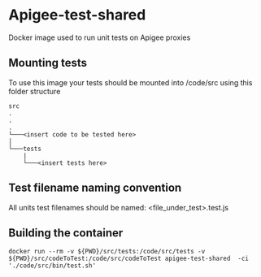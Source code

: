 # Apigee-test-shared
Docker image used to run unit tests on Apigee proxies

## Mounting tests
To use this image your tests should be mounted into /code/src using this folder structure
```
src  
.
.
.
└───<insert code to be tested here>
│   
└───tests
    |
    └───<insert tests here>
```

## Test filename naming convention

All units test filenames should be named: \<file_under_test\>.test.js 

## Building the container
```
docker run --rm -v ${PWD}/src/tests:/code/src/tests -v ${PWD}/src/codeToTest:/code/src/codeToTest apigee-test-shared  -ci  './code/src/bin/test.sh'
```